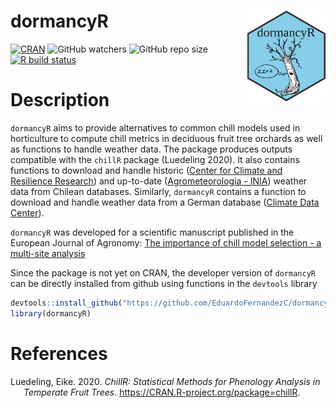
# dormancyR <a><img src='man/figures/dormancyR.png' align="right" height="145" /></a>

<!-- badges: start -->

[![CRAN](https://www.r-pkg.org/badges/version/dormancyR)](https://CRAN.R-project.org/package=dormancyR)
![GitHub
watchers](https://img.shields.io/github/watchers/EduardoFernandezC/dormancyR?label=Watch&style=social)
![GitHub repo
size](https://img.shields.io/github/repo-size/EduardoFernandezC/dormancyR)
[![R build
status](https://github.com/EduardoFernandezC/dormancyR/workflows/R-CMD-check/badge.svg)](https://github.com/EduardoFernandezC/dormancyR/actions?workflow=R-CMD-check)
<!-- badges: end -->

<!-- README.md is generated from README.Rmd. Please edit that file -->

# Description

`dormancyR` aims to provide alternatives to common chill models used in
horticulture to compute chill metrics in deciduous fruit tree orchards
as well as functions to handle weather data. The package produces
outputs compatible with the `chillR` package (Luedeling 2020). It also
contains functions to download and handle historic ([Center for Climate
and Resilience Research](https://www.cr2.cl)) and up-to-date
([Agrometeorologia - INIA](https://agrometeorologia.cl/)) weather data
from Chilean databases. Similarly, `dormancyR` contains a function to
download and handle weather data from a German database ([Climate Data
Center](https://cdc.dwd.de/portal/)).

`dormancyR` was developed for a scientific manuscript published in the
European Journal of Agronomy: [The importance of chill model selection -
a multi-site analysis](https://doi.org/10.1016/j.eja.2020.126103)

Since the package is not yet on CRAN, the developer version of
`dormancyR` can be directly installed from github using functions in the
`devtools` library

``` r
devtools::install_github("https://github.com/EduardoFernandezC/dormancyR")
library(dormancyR)
```

# References

<div id="refs" class="references hanging-indent">

<div id="ref-R-chillR">

Luedeling, Eike. 2020. *ChillR: Statistical Methods for Phenology
Analysis in Temperate Fruit Trees*.
<https://CRAN.R-project.org/package=chillR>.

</div>

</div>
